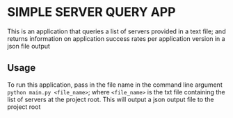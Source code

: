 # SIMPLE SERVER QUERY APP

This is an application that queries a list of servers provided in a text file; and returns information on application success rates per application version in a json file output

## Usage
To run this application, pass in the file name in the command line argument `python main.py <file_name>`; where `<file_name>` is the txt file containing the list of servers at the project root. This will output a json output file to the project root

